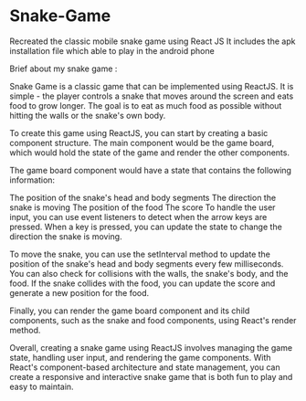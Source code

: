 # Snake-Game
Recreated the classic mobile snake game using React JS 
It includes the apk installation file which able to play in the android phone

Brief about my snake game : 

Snake Game is a classic game that can be implemented using ReactJS. It is simple - the player controls a snake that moves around the screen and eats food to grow longer. The goal is to eat as much food as possible without hitting the walls or the snake's own body.

To create this game using ReactJS, you can start by creating a basic component structure. The main component would be the game board, which would hold the state of the game and render the other components.

The game board component would have a state that contains the following information:

The position of the snake's head and body segments
The direction the snake is moving
The position of the food
The score
To handle the user input, you can use event listeners to detect when the arrow keys are pressed. When a key is pressed, you can update the state to change the direction the snake is moving.

To move the snake, you can use the setInterval method to update the position of the snake's head and body segments every few milliseconds. You can also check for collisions with the walls, the snake's body, and the food. If the snake collides with the food, you can update the score and generate a new position for the food.

Finally, you can render the game board component and its child components, such as the snake and food components, using React's render method.

Overall, creating a snake game using ReactJS involves managing the game state, handling user input, and rendering the game components. With React's component-based architecture and state management, you can create a responsive and interactive snake game that is both fun to play and easy to maintain.
